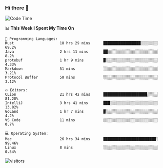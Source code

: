 ### Hi there 👋

<!--
**CrazyCollin/crazycollin** is a ✨ _special_ ✨ repository because its `README.md` (this file) appears on your GitHub profile.

Here are some ideas to get you started:

- 🔭 I’m currently working on ...
- 🌱 I’m currently learning ...
- 👯 I’m looking to collaborate on ...
- 🤔 I’m looking for help with ...
- 💬 Ask me about ...
- 📫 How to reach me: ...
- 😄 Pronouns: ...
- ⚡ Fun fact: ...
-->

<!--START_SECTION:waka-->
![Code Time](http://img.shields.io/badge/Code%20Time-131%20hrs%2015%20mins-blue)

📊 **This Week I Spent My Time On** 

```text
💬 Programming Languages: 
Rust                     18 hrs 29 mins      █████████████████░░░░░░░░   69.2% 
Java                     2 hrs 11 mins       ██░░░░░░░░░░░░░░░░░░░░░░░   8.2% 
protobuf                 1 hr 9 mins         █░░░░░░░░░░░░░░░░░░░░░░░░   4.33% 
Markdown                 51 mins             ░░░░░░░░░░░░░░░░░░░░░░░░░   3.21% 
Protocol Buffer          50 mins             ░░░░░░░░░░░░░░░░░░░░░░░░░   3.12%

🔥 Editors: 
CLion                    21 hrs 42 mins      ████████████████████░░░░░   81.28% 
IntelliJ                 3 hrs 41 mins       ███░░░░░░░░░░░░░░░░░░░░░░   13.82% 
GoLand                   1 hr 7 mins         █░░░░░░░░░░░░░░░░░░░░░░░░   4.2% 
VS Code                  11 mins             ░░░░░░░░░░░░░░░░░░░░░░░░░   0.7%

💻 Operating System: 
Mac                      26 hrs 34 mins      ████████████████████████░   99.46% 
Linux                    8 mins              ░░░░░░░░░░░░░░░░░░░░░░░░░   0.54%

```


<!--END_SECTION:waka-->


![visitors](https://visitor-badge.glitch.me/badge?page_id=crazycollin.crazycollin&left_color=green&right_color=red)
